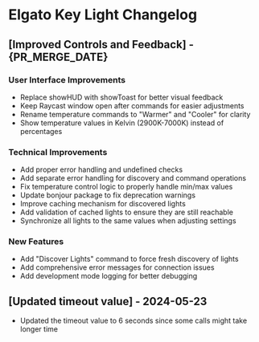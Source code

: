 # Elgato Key Light Changelog

## [Improved Controls and Feedback] - {PR_MERGE_DATE}

### User Interface Improvements
- Replace showHUD with showToast for better visual feedback
- Keep Raycast window open after commands for easier adjustments
- Rename temperature commands to "Warmer" and "Cooler" for clarity
- Show temperature values in Kelvin (2900K-7000K) instead of percentages

### Technical Improvements
- Add proper error handling and undefined checks
- Add separate error handling for discovery and command operations
- Fix temperature control logic to properly handle min/max values
- Update bonjour package to fix deprecation warnings
- Improve caching mechanism for discovered lights
- Add validation of cached lights to ensure they are still reachable
- Synchronize all lights to the same values when adjusting settings

### New Features
- Add "Discover Lights" command to force fresh discovery of lights
- Add comprehensive error messages for connection issues
- Add development mode logging for better debugging

## [Updated timeout value] - 2024-05-23

- Updated the timeout value to 6 seconds since some calls might take longer time